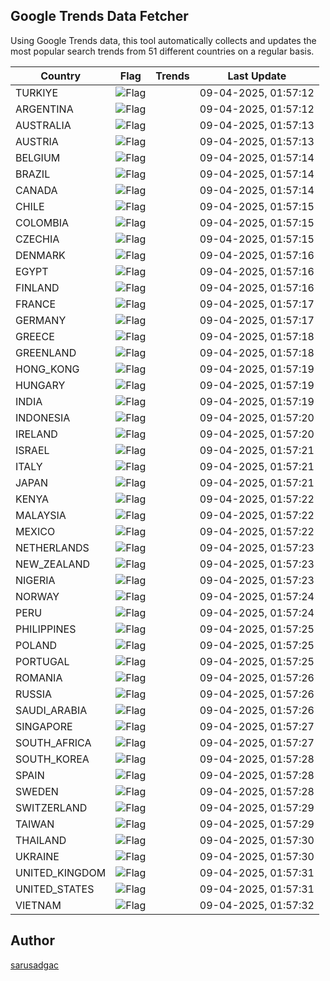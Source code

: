 
## Google Trends Data Fetcher

Using Google Trends data, this tool automatically collects and updates the most popular search trends from 51 different countries on a regular basis.


| Country | Flag | Trends | Last Update |
| --- | --- | --- | --- |
| TURKIYE | ![Flag](https://flagcdn.com/16x12/tr.png) |  | 09-04-2025, 01:57:12 |
| ARGENTINA | ![Flag](https://flagcdn.com/16x12/ar.png) |  | 09-04-2025, 01:57:12 |
| AUSTRALIA | ![Flag](https://flagcdn.com/16x12/au.png) |  | 09-04-2025, 01:57:13 |
| AUSTRIA | ![Flag](https://flagcdn.com/16x12/at.png) |  | 09-04-2025, 01:57:13 |
| BELGIUM | ![Flag](https://flagcdn.com/16x12/be.png) |  | 09-04-2025, 01:57:14 |
| BRAZIL | ![Flag](https://flagcdn.com/16x12/br.png) |  | 09-04-2025, 01:57:14 |
| CANADA | ![Flag](https://flagcdn.com/16x12/ca.png) |  | 09-04-2025, 01:57:14 |
| CHILE | ![Flag](https://flagcdn.com/16x12/cl.png) |  | 09-04-2025, 01:57:15 |
| COLOMBIA | ![Flag](https://flagcdn.com/16x12/co.png) |  | 09-04-2025, 01:57:15 |
| CZECHIA | ![Flag](https://flagcdn.com/16x12/cz.png) |  | 09-04-2025, 01:57:15 |
| DENMARK | ![Flag](https://flagcdn.com/16x12/dk.png) |  | 09-04-2025, 01:57:16 |
| EGYPT | ![Flag](https://flagcdn.com/16x12/eg.png) |  | 09-04-2025, 01:57:16 |
| FINLAND | ![Flag](https://flagcdn.com/16x12/fi.png) |  | 09-04-2025, 01:57:16 |
| FRANCE | ![Flag](https://flagcdn.com/16x12/fr.png) |  | 09-04-2025, 01:57:17 |
| GERMANY | ![Flag](https://flagcdn.com/16x12/de.png) |  | 09-04-2025, 01:57:17 |
| GREECE | ![Flag](https://flagcdn.com/16x12/gr.png) |  | 09-04-2025, 01:57:18 |
| GREENLAND | ![Flag](https://flagcdn.com/16x12/gl.png) |  | 09-04-2025, 01:57:18 |
| HONG_KONG | ![Flag](https://flagcdn.com/16x12/hk.png) |  | 09-04-2025, 01:57:19 |
| HUNGARY | ![Flag](https://flagcdn.com/16x12/hu.png) |  | 09-04-2025, 01:57:19 |
| INDIA | ![Flag](https://flagcdn.com/16x12/in.png) |  | 09-04-2025, 01:57:19 |
| INDONESIA | ![Flag](https://flagcdn.com/16x12/id.png) |  | 09-04-2025, 01:57:20 |
| IRELAND | ![Flag](https://flagcdn.com/16x12/ie.png) |  | 09-04-2025, 01:57:20 |
| ISRAEL | ![Flag](https://flagcdn.com/16x12/il.png) |  | 09-04-2025, 01:57:21 |
| ITALY | ![Flag](https://flagcdn.com/16x12/it.png) |  | 09-04-2025, 01:57:21 |
| JAPAN | ![Flag](https://flagcdn.com/16x12/jp.png) |  | 09-04-2025, 01:57:21 |
| KENYA | ![Flag](https://flagcdn.com/16x12/ke.png) |  | 09-04-2025, 01:57:22 |
| MALAYSIA | ![Flag](https://flagcdn.com/16x12/my.png) |  | 09-04-2025, 01:57:22 |
| MEXICO | ![Flag](https://flagcdn.com/16x12/mx.png) |  | 09-04-2025, 01:57:22 |
| NETHERLANDS | ![Flag](https://flagcdn.com/16x12/nl.png) |  | 09-04-2025, 01:57:23 |
| NEW_ZEALAND | ![Flag](https://flagcdn.com/16x12/nz.png) |  | 09-04-2025, 01:57:23 |
| NIGERIA | ![Flag](https://flagcdn.com/16x12/ng.png) |  | 09-04-2025, 01:57:23 |
| NORWAY | ![Flag](https://flagcdn.com/16x12/no.png) |  | 09-04-2025, 01:57:24 |
| PERU | ![Flag](https://flagcdn.com/16x12/pe.png) |  | 09-04-2025, 01:57:24 |
| PHILIPPINES | ![Flag](https://flagcdn.com/16x12/ph.png) |  | 09-04-2025, 01:57:25 |
| POLAND | ![Flag](https://flagcdn.com/16x12/pl.png) |  | 09-04-2025, 01:57:25 |
| PORTUGAL | ![Flag](https://flagcdn.com/16x12/pt.png) |  | 09-04-2025, 01:57:25 |
| ROMANIA | ![Flag](https://flagcdn.com/16x12/ro.png) |  | 09-04-2025, 01:57:26 |
| RUSSIA | ![Flag](https://flagcdn.com/16x12/ru.png) |  | 09-04-2025, 01:57:26 |
| SAUDI_ARABIA | ![Flag](https://flagcdn.com/16x12/sa.png) |  | 09-04-2025, 01:57:26 |
| SINGAPORE | ![Flag](https://flagcdn.com/16x12/sg.png) |  | 09-04-2025, 01:57:27 |
| SOUTH_AFRICA | ![Flag](https://flagcdn.com/16x12/za.png) |  | 09-04-2025, 01:57:27 |
| SOUTH_KOREA | ![Flag](https://flagcdn.com/16x12/kr.png) |  | 09-04-2025, 01:57:28 |
| SPAIN | ![Flag](https://flagcdn.com/16x12/es.png) |  | 09-04-2025, 01:57:28 |
| SWEDEN | ![Flag](https://flagcdn.com/16x12/se.png) |  | 09-04-2025, 01:57:28 |
| SWITZERLAND | ![Flag](https://flagcdn.com/16x12/ch.png) |  | 09-04-2025, 01:57:29 |
| TAIWAN | ![Flag](https://flagcdn.com/16x12/tw.png) |  | 09-04-2025, 01:57:29 |
| THAILAND | ![Flag](https://flagcdn.com/16x12/th.png) |  | 09-04-2025, 01:57:30 |
| UKRAINE | ![Flag](https://flagcdn.com/16x12/ua.png) |  | 09-04-2025, 01:57:30 |
| UNITED_KINGDOM | ![Flag](https://flagcdn.com/16x12/gb.png) |  | 09-04-2025, 01:57:31 |
| UNITED_STATES | ![Flag](https://flagcdn.com/16x12/us.png) |  | 09-04-2025, 01:57:31 |
| VIETNAM | ![Flag](https://flagcdn.com/16x12/vn.png) |  | 09-04-2025, 01:57:32 |


## Author
 [sarusadgac](https://x.com/sarusadgac)
